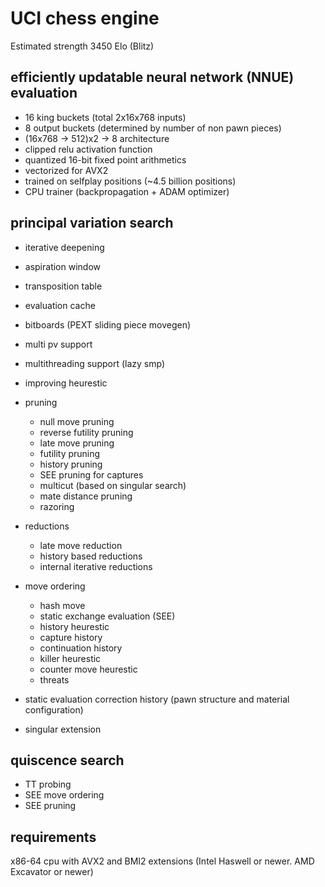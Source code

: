 # UCI chess engine

Estimated strength 3450 Elo (Blitz)

## efficiently updatable neural network (NNUE) evaluation
- 16 king buckets (total 2x16x768 inputs)
- 8 output buckets (determined by number of non pawn pieces)
- (16x768 -> 512)x2 -> 8 architecture
- clipped relu activation function
- quantized 16-bit fixed point arithmetics
- vectorized for AVX2
- trained on selfplay positions (~4.5 billion positions)
- CPU trainer (backpropagation + ADAM optimizer)

## principal variation search

- iterative deepening
- aspiration window
- transposition table
- evaluation cache
- bitboards (PEXT sliding piece movegen)
- multi pv support
- multithreading support (lazy smp)
- improving heurestic

- pruning

	- null move pruning
	- reverse futility pruning
	- late move pruning
	- futility pruning
	- history pruning
	- SEE pruning for captures
	- multicut (based on singular search)
	- mate distance pruning
	- razoring

- reductions

	- late move reduction
	- history based reductions
	- internal iterative reductions

- move ordering

	- hash move
	- static exchange evaluation (SEE)
	- history heurestic
	- capture history
	- continuation history
	- killer heurestic
	- counter move heurestic
	- threats

- static evaluation correction history (pawn structure and material configuration)
- singular extension

## quiscence search

- TT probing
- SEE move ordering
- SEE pruning	

## requirements

x86-64 cpu with AVX2 and BMI2 extensions (Intel Haswell or newer. AMD Excavator or newer)

	
